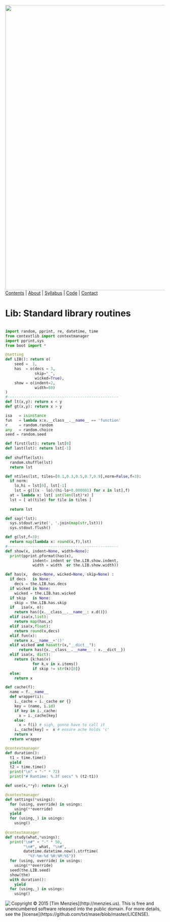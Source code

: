 [<img width=900 src="https://raw.githubusercontent.com/txt/mase/master/img/banner1.png">](https://github.com/txt/mase/blob/master/README.md)
[Contents](https://github.com/txt/mase/blob/master/TOC.md) | [About](https://github.com/txt/mase/blob/master/ABOUT.md) | [Syllabus](https://github.com/txt/mase/blob/master/SYLLABUS.md) | [Code](https://github.com/txt/mase/tree/master/src) | [Contact](http://menzies.us)</em>



# Lib: Standard library routines

````python

import random, pprint, re, datetime, time
from contextlib import contextmanager
import pprint,sys
from boot import *

@setting
def LIB(): return o(
    seed =  1,
    has  = o(decs = 3,
             skip="_",
             wicked=True),
    show = o(indent=2,
             width=80)
)
#-------------------------------------------------
def lt(x,y): return x < y
def gt(x,y): return x > y

isa   = isinstance
fun   = lambda x:x.__class__.__name__ == 'function'
r     = random.random
any   = random.choice
seed = random.seed

def first(lst): return lst[0]
def last(lst): return lst[-1]
                          
def shuffle(lst):
  random.shuffle(lst)
  return lst

def ntiles(lst, tiles=[0.1,0.3,0.5,0.7,0.9],norm=False,f=3):
  if norm:
    lo,hi = lst[0], lst[-1]
    lst = g([(x - lo)/(hi-lo+0.000001) for x in lst],f)
  at = lambda x: lst[ int(len(lst)*x) ]
  lst = [ at(tile) for tile in tiles ]
  
  return lst

def say(*lst):
  sys.stdout.write(', '.join(map(str,lst)))
  sys.stdout.flush()

def g(lst,f=3):
  return map(lambda x: round(x,f),lst)
#-------------------------------------------------
def show(x, indent=None, width=None):  
  print(pprint.pformat(has(x),
            indent= indent or the.LIB.show.indent,
            width = width  or the.LIB.show.width))

def has(x,  decs=None, wicked=None, skip=None) :
  if decs   is None:
    decs = the.LIB.has.decs
  if wicked is None:
    wicked = the.LIB.has.wicked
  if skip   is None:
    skip = the.LIB.has.skip
  if   isa(x, o):
    return has({x.__class__.__name__: x.d()})
  elif isa(x,list):
    return map(has,x)
  elif isa(x,float):
    return round(x,decs)
  elif fun(x):
    return x.__name__+'()'
  elif wicked and hasattr(x,"__dict__"):
      return has({x.__class__.__name__ : x.__dict__})
  elif isa(x, dict):
    return {k:has(v)
            for k,v in x.items()
            if skip != str(k)[0]}
  else:
    return x

def cache(f):
  name = f.__name__
  def wrapper(i):
    i._cache = i._cache or {}
    key = (name, i.id)
    if key in i._cache:
      x = i._cache[key]
    else:
      x = f(i) # sigh, gonna have to call it
    i._cache[key] =  x # ensure ache holds 'c'
    return x
  return wrapper

@contextmanager
def duration():
  t1 = time.time()
  yield
  t2 = time.time()
  print("\n" + "-" * 72)
  print("# Runtime: %.3f secs" % (t2-t1))

def use(x,**y): return (x,y)

@contextmanager
def settings(*usings):
  for (using, override) in usings:
    using(**override)
  yield
  for (using,_) in usings:
    using()
    
@contextmanager
def study(what,*usings):
  print("\n#" + "-" * 50,
        "\n#", what, "\n#",
        datetime.datetime.now().strftime(
          "%Y-%m-%d %H:%M:%S"))    
  for (using, override) in usings:
    using(**override)              
  seed(the.LIB.seed)            
  show(the)                   
  with duration():
    yield
  for (using,_) in usings:
    using()               
````



<img align=left src="https://raw.githubusercontent.com/txt/mase/master/img/pd-icon.png">
Copyright © 2015 [Tim Menzies](http://menzies.us).
This is free and unencumbered software released into the public domain.
For more details, see the [license](https://github.com/txt/mase/blob/master/LICENSE).

